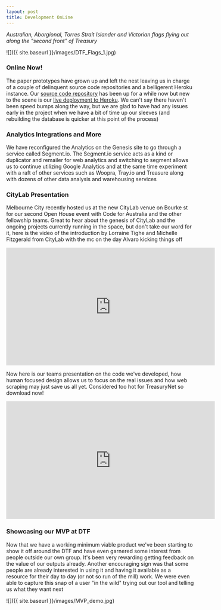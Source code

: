 ```yaml
---
layout: post
title: Development OnLine
---
```


_Australian, Aborgional, Torres Strait Islander and Victorian flags flying out along the "second front" of Treasury_

![]({{ site.baseurl }}/images/DTF_Flags_1.jpg)

### Online Now!

The paper prototypes have grown up and left the nest leaving us in charge of a couple of delinquent source code repositories and a belligerent Heroku instance. Our [source code repository](https://github.com/CodeforAustralia/dtf-genesis) has been up for a while now but new to the scene is our [live deployment to Heroku](http://dtf-genesis.herokuapp.com/). We can't say there haven't been speed bumps along the way, but we are glad to have had any issues early in the project when we have a bit of time up our sleeves (and rebuilding the database is quicker at this point of the process)


### Analytics Integrations and More

We have reconfigured the Analytics on the Genesis site to go through a service called Segment.io. The Segment.io service acts as a kind or duplicator and remailer for web analytics and switching to segment allows us to continue utilizing Google Analytics and at the same time experiment with a raft of other services such as Woopra, Tray.io and Treasure along with dozens of other data analysis and warehousing services


### CityLab Presentation

Melbourne City recently hosted us at the new CityLab venue on Bourke st for our second Open House event with Code for Australia and the other fellowship teams. Great to hear about the genesis of CityLab and the ongoing projects currently running in the space, but don't take our word for it, here is the video of the introduction by Lorraine Tighe and Michelle Fitzgerald from CityLab with the mc on the day Alvaro kicking things off

<iframe width="560" height="315" src="https://www.youtube.com/embed/nTsvFNGdQyY" frameborder="0" allowfullscreen></iframe>

Now here is our teams presentation on the code we've developed, how human focused design allows us to focus on the real issues and how web scraping may just save us all yet. Considered too hot for TreasuryNet so download now!

<iframe width="560" height="315" src="https://www.youtube.com/embed/0useXG_KkSY" frameborder="0" allowfullscreen></iframe>


### Showcasing our MVP at DTF

Now that we have a working minimum viable product we've been starting to show it off around the DTF and have even garnered some interest from people outside our own group. It's been very rewarding getting feedback on the value of our outputs already. Another encouraging sign was that some people are already interested in using it and having it available as a resource for their day to day (or not so run of the mill) work. We were even able to capture this snap of a user "in the wild" trying out our tool and telling us what they want next

![]({{ site.baseurl }}/images/MVP_demo.jpg)
